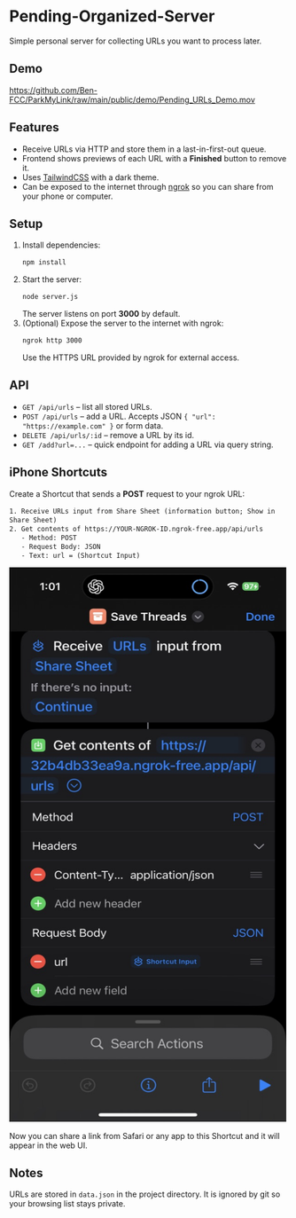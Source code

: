 # Pending-Organized-Server
Simple personal server for collecting URLs you want to process later.

## Demo
https://github.com/Ben-FCC/ParkMyLink/raw/main/public/demo/Pending_URLs_Demo.mov

## Features
- Receive URLs via HTTP and store them in a last-in-first-out queue.
- Frontend shows previews of each URL with a **Finished** button to remove it.
- Uses [TailwindCSS](https://tailwindcss.com/) with a dark theme.
- Can be exposed to the internet through [ngrok](https://ngrok.com/) so you can share from your phone or computer.

## Setup
1. Install dependencies:
   ```bash
   npm install
   ```
2. Start the server:
   ```bash
   node server.js
   ```
   The server listens on port **3000** by default.
3. (Optional) Expose the server to the internet with ngrok:
   ```bash
   ngrok http 3000
   ```
   Use the HTTPS URL provided by ngrok for external access.

## API
- `GET /api/urls` – list all stored URLs.
- `POST /api/urls` – add a URL. Accepts JSON `{ "url": "https://example.com" }` or form data.
- `DELETE /api/urls/:id` – remove a URL by its id.
- `GET /add?url=...` – quick endpoint for adding a URL via query string.

## iPhone Shortcuts
Create a Shortcut that sends a **POST** request to your ngrok URL:
```
1. Receive URLs input from Share Sheet (information button; Show in Share Sheet)
2. Get contents of https://YOUR-NGROK-ID.ngrok-free.app/api/urls
   - Method: POST
   - Request Body: JSON
   - Text: url = (Shortcut Input)
```
<img width="500" height="1000" alt="IMG_7137" src="https://github.com/Ben-FCC/ParkMyLink/raw/main/public/demo/E072818D-610A-410C-AD33-DD24351AC814_1_105_c.jpeg" />

Now you can share a link from Safari or any app to this Shortcut and it will appear in the web UI.

## Notes
URLs are stored in `data.json` in the project directory. It is ignored by git so your browsing list stays private.
